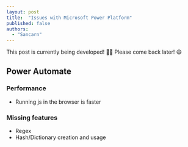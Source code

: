```yaml
---
layout: post
title:  "Issues with Microsoft Power Platform"
published: false
authors:
  - "Sancarn"
---
```


This post is currently being developed! 👀🥷 Please come back later! 😄

## Power Automate

### Performance

* Running js in the browser is faster

### Missing features

* Regex
* Hash/Dictionary creation and usage

